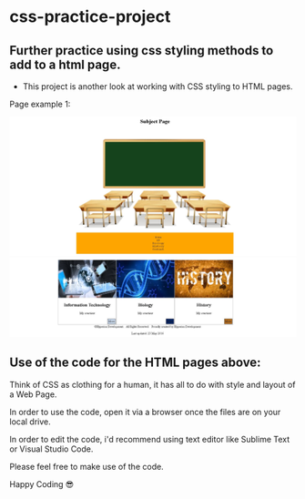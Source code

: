 # css-practice-project
## Further practice using css styling methods to add to a html page.

* This project is another look at working with CSS styling to HTML pages.

Page example 1:

<img src="screenshots-of-page/htmlPage1.JPG" alt="View of HTML page 1">
<img src="screenshots-of-page/htmlPage2.JPG" alt="View of HTML page 2">

## Use of the code for the HTML pages above:
<p>Think of CSS as clothing for a human, it has all to do with style and layout of a Web Page.</p>
<p>In order to use the code, open it via a browser once the files are on your local drive.</p>
<p>In order to edit the code, i'd recommend using text editor like Sublime Text or Visual Studio Code.</p>
<p>Please feel free to make use of the code.</p>

<spam>Happy Coding :sunglasses:</span>
